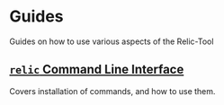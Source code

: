 # Guides
Guides on how to use various aspects of the Relic-Tool

## [`relic` Command Line Interface](/command-line-interface.md)
Covers installation of commands, and how to use them.
